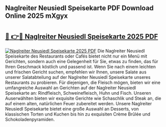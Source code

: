 ## Naglreiter Neusiedl Speisekarte PDF Download Online 2025 mXgyx

# <h2><a href="http://gcb6p1l.nevu.top/?p=Naglreiter+Neusiedl+Speisekarte">🔗 👉🔴 Naglreiter Neusiedl Speisekarte 2025 PDF</a></h2>

[![Naglreiter Neusiedl Speisekarte 2025 PDF](https://i.imgur.com/dBaPXMq.png)](http://gcb6p1l.nevu.top/?p=Naglreiter+Neusiedl+Speisekarte)
Die Naglreiter Neusiedl Speisekarte des Restaurants oder Cafés bietet nicht nur ein Menü mit Gerichten, sondern auch eine Gelegenheit für Sie, etwas zu finden, das für Ihren Geschmack köstlich und passend ist. Wenn Sie nach einem leichten und frischen Gericht suchen, empfehlen wir Ihnen, unsere Salate aus unserer Salatabteilung auf der Naglreiter Neusiedl Speisekarte unseres Restaurants zu probieren. Für diejenigen, die Fleisch mögen, bieten wir eine umfangreiche Auswahl an Gerichten auf der Naglreiter Neusiedl Speisekarte an: Rindfleisch, Schweinefleisch, Huhn und Fisch. Unseren Auserwählten bieten wir exquisite Gerichte wie Schaschlik und Steak an, die auf einem alten, natürlichen Feuer zubereitet werden. Unsere Naglreiter Neusiedl Speisekarte bietet eine große Auswahl an Desserts, von klassischen Torten und Kuchen bis hin zu exquisiten Crème Brûlée und Schokoladenpyramiden.
